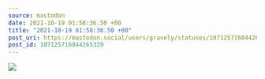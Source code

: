 ```yaml
---
source: mastodon
date: 2021-10-19 01:58:36.50 +00
title: "2021-10-19 01:58:36.50 +00"
post_uri: https://mastodon.social/users/gravely/statuses/107125716844265339
post_id: 107125716844265339
---
```




![](/images/107125716783096767.jpg)

